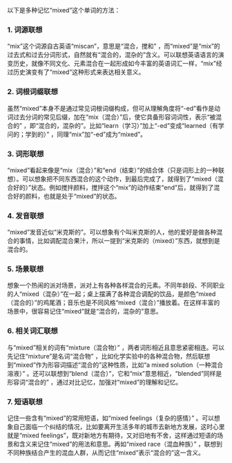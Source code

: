 以下是多种记忆“mixed”这个单词的方法：

### 1. 词源联想
“mix”这个词源自古英语“miscan”，意思是“混合，搅和” ，而“mixed”是“mix”的过去式和过去分词形式，自然就有“混合的，混杂的”含义。可以联想英语语言的演变历史，就像不同文化、元素混合在一起形成如今丰富的英语词汇一样，“mix”经过历史演变有了“mixed”这种形式来表达相关意义。 

### 2. 词根词缀联想
虽然“mixed”本身不是通过常见词根词缀构成，但可从理解角度将“-ed”看作是动词过去分词的常见后缀，加在“mix（混合）”后，使它具备形容词词性，表示“被混合的” ，即“混合的，混杂的”。比如“learn（学习）”加上“-ed”变成“learned（有学问的；学到的）” ，同理“mix”加“-ed”成为“mixed”。 

### 3. 词形联想
“mixed”看起来像是“mix（混合）”和“end（结束）”的结合体（只是词形上的一种联想）。可以想象把不同东西混合的这个动作，到最后完成了，就得到了“mixed（混合好的）”状态。例如搅拌颜料，搅拌这个“mix”的动作结束“end”后，就得到了混合好的颜料，也就是处于“mixed”的状态。 

### 4. 发音联想
“mixed”发音近似“米克斯的”。可以想象有个叫米克斯的人，他的爱好是做各种混合的事情，比如调配混合果汁，所以一提到“米克斯的（mixed）”东西，就想到是混合的。 

### 5. 场景联想
想象一个热闹的派对场景，派对上有各种各样混合的元素。不同年龄段、不同职业的人“mixed（混杂）”在一起；桌上摆满了各种混合调配的饮品，是颜色“mixed（混合的）”的鸡尾酒；音乐也是不同风格“mixed（混合）”播放着。在这样丰富的场景中，很容易记住“mixed”就是“混合的，混杂的”意思。 

### 6. 相关词汇联想
与“mixed”相关的词有“mixture（混合物）” ，两者词形相近且意思紧密相连。可以先记住“mixture”是名词“混合物” ，比如化学实验中的各种混合物，然后联想到“mixed”作为形容词描述“混合的”这种性质，比如“a mixed solution（一种混合溶液）” 。还可以联想到“blend（混合）”，它和“mix”意思相近，“blended”同样是形容词“混合的” ，通过对比记忆，加强对“mixed”的理解和记忆。 

### 7. 短语联想
记住一些含有“mixed”的常用短语，如“mixed feelings（复杂的感情）” 。可以想象自己面临一个纠结的情况，比如要离开生活多年的城市去新地方发展，这时心里就是“mixed feelings”，既对新地方有期待，又对旧地有不舍，这样通过短语的场景和含义来记住“mixed”的用法和意思。再如“mixed race（混血种族）” ，联想到不同种族结合产生的混血人群，从而记住“mixed”表示“混合的”这一含义。 